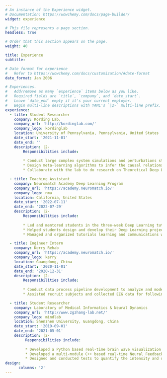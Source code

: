 ```yaml
---
# An instance of the Experience widget.
# Documentation: https://wowchemy.com/docs/page-builder/
widget: experience

# This file represents a page section.
headless: true

# Order that this section appears on the page.
weight: 40

title: Experience
subtitle:

# Date format for experience
#   Refer to https://wowchemy.com/docs/customization/#date-format
date_format: Jan 2006

# Experiences.
#   Add/remove as many `experience` items below as you like.
#   Required fields are `title`, `company`, and `date_start`.
#   Leave `date_end` empty if it's your current employer.
#   Begin multi-line descriptions with YAML's `|2-` multi-line prefix.
experience:
  - title: Student Researcher
    company: Kording Lab,
    company_url: 'http://kordinglab.com/'
    company_logo: kordinglab
    location: University of Pennsylvania, Pennsylvania, United States
    date_start: '2021-11-01'
    date_end: ''
    description: |2-
        Responsibilities include:
        
        * Conduct large complex system simulations and perturbations studies on NMOS6502 microprocessor.
        * Design meta-learning algorithms to infer the causal relationships between system parameters.
        * Collaborate with the lab to do research on Theoretical Deep Learning and Causal Inference.

  - title: Teaching Assistant
    company: Neuromatch Academy Deep Learning Program
    company_url: 'https://academy.neuromatch.io/'
    company_logo: nma
    location: California, United States
    date_start: '2022-07-11'
    date_end: '2022-07-29'
    description: |2-
        Responsibilities include:
        
        * Led and mentored students in the three-week Deep Learning tutorials study.
        * Helped students design and develop their Deep Learning projects based on Computer Vision.
        * Managed and organized tutorials learning and communications with mentors and students.

  - title: Engineer Intern
    company: Kerry Rehab
    company_url: 'https://academy.neuromatch.io/'
    company_logo: kerry
    location: Guangdong, China
    date_start: '2020-11-01'
    date_end: '2020-12-31'
    description: |2-
        Responsibilities include:
        
        * Conduct data process pipeline development to analyze and model the EEG data.
        * Assisted recruit subjects and collected EEG data for following neural feedback analysis.

  - title: Student Researcher
    company: Laboratory of Medical Informatics & Neural Dynamics
    company_url: 'http://www.zgzhang-lab.net/'
    company_logo: mindlab
    location: Shenzhen University, Guangdong, China
    date_start: '2019-09-01'
    date_end: '2021-05-01'
    description: |2-
         Responsibilities include:
    
         * Developed a Python based real-time brain wave visualization tool for host computer
         * Developed a multi-module C++ based real-time Neural Feedback System on OpenBCI
         * Designed and conducted tests to quantify the intensity and depth of the system’s modulation of brain wave
design:
      columns: '2'
---
```

